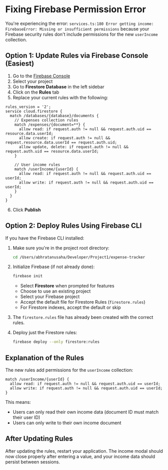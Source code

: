 # Fixing Firebase Permission Error

You're experiencing the error: `services.ts:180 Error getting income: FirebaseError: Missing or insufficient permissions` because your Firebase security rules don't include permissions for the new `userIncome` collection.

## Option 1: Update Rules via Firebase Console (Easiest)

1. Go to the [Firebase Console](https://console.firebase.google.com/)
2. Select your project
3. Go to **Firestore Database** in the left sidebar
4. Click on the **Rules** tab
5. Replace your current rules with the following:

```
rules_version = '2';
service cloud.firestore {
  match /databases/{database}/documents {
    // Expenses collection rules
    match /expenses/{document=**} {
      allow read: if request.auth != null && request.auth.uid == resource.data.userId;
      allow create: if request.auth != null && request.resource.data.userId == request.auth.uid;
      allow update, delete: if request.auth != null && request.auth.uid == resource.data.userId;
    }
    
    // User income rules
    match /userIncome/{userId} {
      allow read: if request.auth != null && request.auth.uid == userId;
      allow write: if request.auth != null && request.auth.uid == userId;
    }
  }
}
```

6. Click **Publish**

## Option 2: Deploy Rules Using Firebase CLI

If you have the Firebase CLI installed:

1. Make sure you're in the project root directory:
   ```bash
   cd /Users/abhratanusaha/Developer/Project1/expense-tracker
   ```

2. Initialize Firebase (if not already done):
   ```bash
   firebase init
   ```
   - Select **Firestore** when prompted for features
   - Choose to use an existing project
   - Select your Firebase project
   - Accept the default file for Firestore Rules (`firestore.rules`)
   - For Firestore indexes, accept the default or skip

3. The `firestore.rules` file has already been created with the correct rules.

4. Deploy just the Firestore rules:
   ```bash
   firebase deploy --only firestore:rules
   ```

## Explanation of the Rules

The new rules add permissions for the `userIncome` collection:

```
match /userIncome/{userId} {
  allow read: if request.auth != null && request.auth.uid == userId;
  allow write: if request.auth != null && request.auth.uid == userId;
}
```

This means:
- Users can only read their own income data (document ID must match their user ID)
- Users can only write to their own income document

## After Updating Rules

After updating the rules, restart your application. The income modal should now close properly after entering a value, and your income data should persist between sessions. 